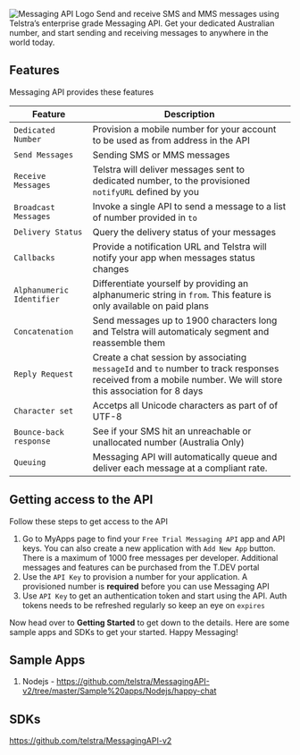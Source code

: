 ![Messaging API Logo](https://dev.telstra.com/sites/default/files/MessagingAPI-icon%20-%20thumbnail.png)
Send and receive SMS and MMS messages using Telstra’s enterprise grade Messaging API. Get your dedicated Australian number, and start sending and receiving messages to anywhere in the world today.

## Features
Messaging API provides these features

| Feature | Description |
| --- | --- |
| `Dedicated Number` | Provision a mobile number for your account to be used as from address in the API |
| `Send Messages` | Sending SMS or MMS messages |
| `Receive Messages` | Telstra will deliver messages sent to dedicated number, to the provisioned `notifyURL` defined by you |
| `Broadcast Messages` | Invoke a single API to send a message to a list of number provided in `to` |
| `Delivery Status` | Query the delivery status of your messages |
| `Callbacks` | Provide a notification URL and Telstra will notify your app when messages status changes |
| `Alphanumeric Identifier` | Differentiate yourself by providing an alphanumeric string in `from`. This feature is only available on paid plans |
| `Concatenation` | Send messages up to 1900 characters long and Telstra will automaticaly segment and reassemble them |
| `Reply Request` | Create a chat session by associating `messageId` and `to` number to track responses received from a mobile number. We will store this association for 8 days |
| `Character set` | Accetps all Unicode characters as part of of UTF-8 |
| `Bounce-back response` | See if your SMS hit an unreachable or unallocated number (Australia Only) |
| `Queuing` | Messaging API will automatically queue and deliver each message at a compliant rate. |

## Getting access to the API
Follow these steps to get access to the API

1. Go to MyApps page to find your `Free Trial Messaging API` app and API keys. You can also create a new application with `Add New App` button. There is a maximum of 1000 free messages per developer. Additional messages and features can be purchased from the T.DEV portal
2. Use the `API Key` to provision a number for your application. A provisioned number is **required** before you can use Messaging API
3. Use `API Key` to get an authentication token and start using the API. Auth tokens needs to be refreshed regularly so keep an eye on `expires`

Now head over to **Getting Started** to get down to the details. Here are some sample apps and SDKs to get your started.
Happy Messaging!

## Sample Apps
1.  Nodejs - https://github.com/telstra/MessagingAPI-v2/tree/master/Sample%20apps/Nodejs/happy-chat

## SDKs
https://github.com/telstra/MessagingAPI-v2
